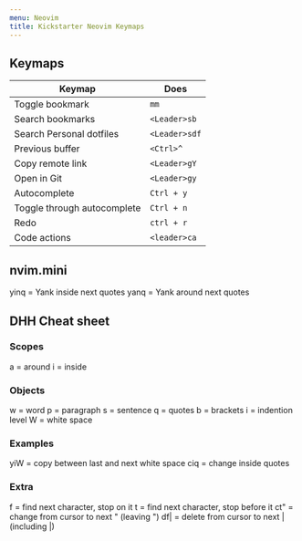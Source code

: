```yaml
---
menu: Neovim
title: Kickstarter Neovim Keymaps
---
```


## Keymaps

| Keymap | Does |
| --- | --- |
| Toggle bookmark | `mm` |
| Search bookmarks | `<Leader>sb` |
| Search Personal dotfiles | `<Leader>sdf` |
| Previous buffer | `<Ctrl>^` |
| Copy remote link | `<Leader>gY` |
| Open in Git | `<Leader>gy` | 
| Autocomplete | `Ctrl + y` |
| Toggle through autocomplete | `Ctrl + n` | 
| Redo | `ctrl + r` | 
| Code actions | `<leader>ca` |

## nvim.mini

yinq = Yank inside next quotes
yanq = Yank around next quotes

## DHH Cheat sheet

### Scopes

a = around
i = inside

### Objects

w = word
p = paragraph
s = sentence
q = quotes
b = brackets
i = indention level
W = white space

### Examples 

yiW = copy between last and next white space
ciq = change inside quotes

### Extra

f<char> = find next character, stop on it
t<char> = find next character, stop before it
ct" = change from cursor to next " (leaving ")
df| = delete from cursor to next | (including |)